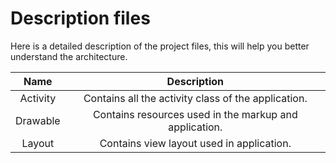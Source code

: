 # Description files

Here is a detailed description of the project files, this will help you better understand the architecture.

Name            | Description
:-------------------------:|:-------------------------:
Activity  | Contains all the activity class of the application.
Drawable | Contains resources used in the markup and application.
Layout | Contains view layout used in application.